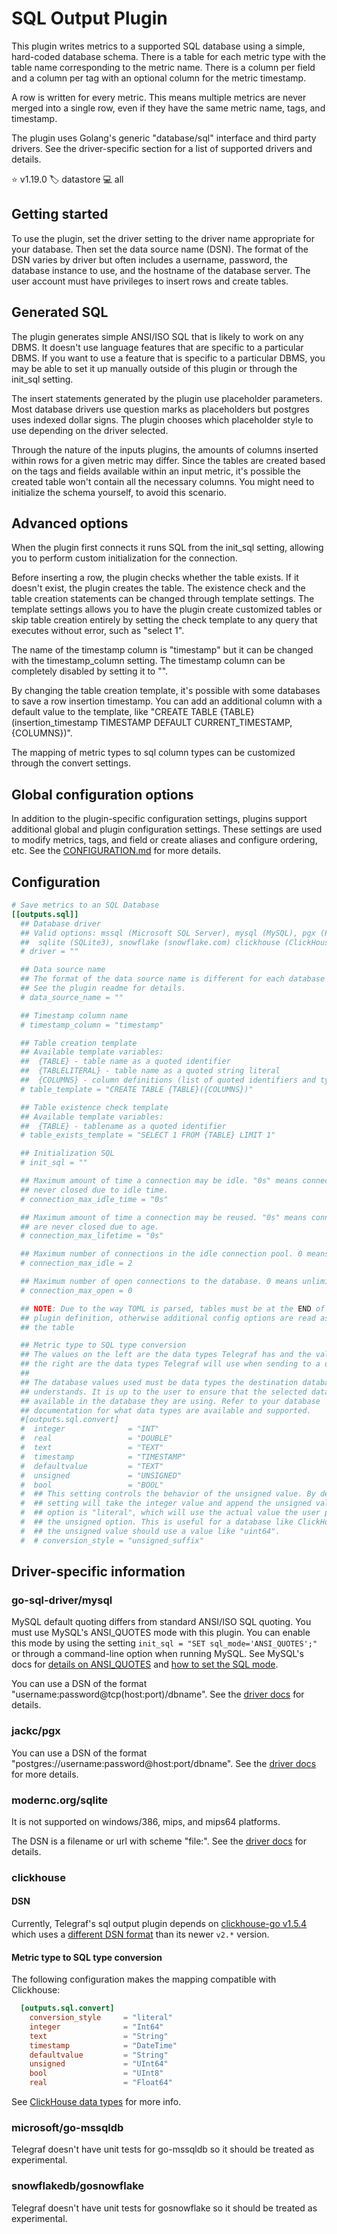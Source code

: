 # SQL Output Plugin

This plugin writes metrics to a supported SQL database using a simple,
hard-coded database schema. There is a table for each metric type with the
table name corresponding to the metric name. There is a column per field
and a column per tag with an optional column for the metric timestamp.

A row is written for every metric. This means multiple metrics are never
merged into a single row, even if they have the same metric name, tags, and
timestamp.

The plugin uses Golang's generic "database/sql" interface and third party
drivers. See the driver-specific section for a list of supported drivers
and details.

⭐ v1.19.0
🏷️ datastore
💻 all

## Getting started

To use the plugin, set the driver setting to the driver name appropriate for
your database. Then set the data source name (DSN). The format of the DSN varies
by driver but often includes a username, password, the database instance to use,
and the hostname of the database server. The user account must have privileges
to insert rows and create tables.

## Generated SQL

The plugin generates simple ANSI/ISO SQL that is likely to work on any DBMS. It
doesn't use language features that are specific to a particular DBMS. If you
want to use a feature that is specific to a particular DBMS, you may be able to
set it up manually outside of this plugin or through the init_sql setting.

The insert statements generated by the plugin use placeholder parameters. Most
database drivers use question marks as placeholders but postgres uses indexed
dollar signs. The plugin chooses which placeholder style to use depending on the
driver selected.

Through the nature of the inputs plugins, the amounts of columns inserted within
rows for a given metric may differ. Since the tables are created based on the
tags and fields available within an input metric, it's possible the created
table won't contain all the necessary columns. You might need to initialize
the schema yourself, to avoid this scenario.

## Advanced options

When the plugin first connects it runs SQL from the init_sql setting, allowing
you to perform custom initialization for the connection.

Before inserting a row, the plugin checks whether the table exists. If it
doesn't exist, the plugin creates the table. The existence check and the table
creation statements can be changed through template settings. The template
settings allows you to have the plugin create customized tables or skip table
creation entirely by setting the check template to any query that executes
without error, such as "select 1".

The name of the timestamp column is "timestamp" but it can be changed with the
timestamp\_column setting. The timestamp column can be completely disabled by
setting it to "".

By changing the table creation template, it's possible with some databases to
save a row insertion timestamp. You can add an additional column with a default
value to the template, like "CREATE TABLE {TABLE}(insertion_timestamp TIMESTAMP
DEFAULT CURRENT\_TIMESTAMP, {COLUMNS})".

The mapping of metric types to sql column types can be customized through the
convert settings.

## Global configuration options <!-- @/docs/includes/plugin_config.md -->

In addition to the plugin-specific configuration settings, plugins support
additional global and plugin configuration settings. These settings are used to
modify metrics, tags, and field or create aliases and configure ordering, etc.
See the [CONFIGURATION.md][CONFIGURATION.md] for more details.

[CONFIGURATION.md]: ../../../docs/CONFIGURATION.md#plugins

## Configuration

```toml @sample.conf
# Save metrics to an SQL Database
[[outputs.sql]]
  ## Database driver
  ## Valid options: mssql (Microsoft SQL Server), mysql (MySQL), pgx (Postgres),
  ##  sqlite (SQLite3), snowflake (snowflake.com) clickhouse (ClickHouse)
  # driver = ""

  ## Data source name
  ## The format of the data source name is different for each database driver.
  ## See the plugin readme for details.
  # data_source_name = ""

  ## Timestamp column name
  # timestamp_column = "timestamp"

  ## Table creation template
  ## Available template variables:
  ##  {TABLE} - table name as a quoted identifier
  ##  {TABLELITERAL} - table name as a quoted string literal
  ##  {COLUMNS} - column definitions (list of quoted identifiers and types)
  # table_template = "CREATE TABLE {TABLE}({COLUMNS})"

  ## Table existence check template
  ## Available template variables:
  ##  {TABLE} - tablename as a quoted identifier
  # table_exists_template = "SELECT 1 FROM {TABLE} LIMIT 1"

  ## Initialization SQL
  # init_sql = ""

  ## Maximum amount of time a connection may be idle. "0s" means connections are
  ## never closed due to idle time.
  # connection_max_idle_time = "0s"

  ## Maximum amount of time a connection may be reused. "0s" means connections
  ## are never closed due to age.
  # connection_max_lifetime = "0s"

  ## Maximum number of connections in the idle connection pool. 0 means unlimited.
  # connection_max_idle = 2

  ## Maximum number of open connections to the database. 0 means unlimited.
  # connection_max_open = 0

  ## NOTE: Due to the way TOML is parsed, tables must be at the END of the
  ## plugin definition, otherwise additional config options are read as part of
  ## the table

  ## Metric type to SQL type conversion
  ## The values on the left are the data types Telegraf has and the values on
  ## the right are the data types Telegraf will use when sending to a database.
  ##
  ## The database values used must be data types the destination database
  ## understands. It is up to the user to ensure that the selected data type is
  ## available in the database they are using. Refer to your database
  ## documentation for what data types are available and supported.
  #[outputs.sql.convert]
  #  integer              = "INT"
  #  real                 = "DOUBLE"
  #  text                 = "TEXT"
  #  timestamp            = "TIMESTAMP"
  #  defaultvalue         = "TEXT"
  #  unsigned             = "UNSIGNED"
  #  bool                 = "BOOL"
  #  ## This setting controls the behavior of the unsigned value. By default the
  #  ## setting will take the integer value and append the unsigned value to it. The other
  #  ## option is "literal", which will use the actual value the user provides to
  #  ## the unsigned option. This is useful for a database like ClickHouse where
  #  ## the unsigned value should use a value like "uint64".
  #  # conversion_style = "unsigned_suffix"
```

## Driver-specific information

### go-sql-driver/mysql

MySQL default quoting differs from standard ANSI/ISO SQL quoting. You must use
MySQL's ANSI\_QUOTES mode with this plugin. You can enable this mode by using
the setting `init_sql = "SET sql_mode='ANSI_QUOTES';"` or through a command-line
option when running MySQL. See MySQL's docs for [details on
ANSI\_QUOTES][mysql-quotes] and [how to set the SQL mode][mysql-mode].

You can use a DSN of the format "username:password@tcp(host:port)/dbname". See
the [driver docs][mysql-driver] for details.

[mysql-quotes]: https://dev.mysql.com/doc/refman/8.0/en/sql-mode.html#sqlmode_ansi_quotes

[mysql-mode]: https://dev.mysql.com/doc/refman/8.0/en/sql-mode.html#sql-mode-setting

[mysql-driver]: https://github.com/go-sql-driver/mysql

### jackc/pgx

You can use a DSN of the format
"postgres://username:password@host:port/dbname". See the [driver
docs](https://github.com/jackc/pgx) for more details.

### modernc.org/sqlite

It is not supported on windows/386, mips, and mips64 platforms.

The DSN is a filename or url with scheme "file:". See the [driver
docs](https://modernc.org/sqlite) for details.

### clickhouse

#### DSN

Currently, Telegraf's sql output plugin depends on
[clickhouse-go v1.5.4](https://github.com/ClickHouse/clickhouse-go/tree/v1.5.4)
which uses a [different DSN
format](https://github.com/ClickHouse/clickhouse-go/tree/v1.5.4#dsn) than its
newer `v2.*` version.

#### Metric type to SQL type conversion

The following configuration makes the mapping compatible with Clickhouse:

```toml
  [outputs.sql.convert]
    conversion_style     = "literal"
    integer              = "Int64"
    text                 = "String"
    timestamp            = "DateTime"
    defaultvalue         = "String"
    unsigned             = "UInt64"
    bool                 = "UInt8"
    real                 = "Float64"
```

See [ClickHouse data
types](https://clickhouse.com/docs/en/sql-reference/data-types/) for more info.

### microsoft/go-mssqldb

Telegraf doesn't have unit tests for go-mssqldb so it should be treated as
experimental.

### snowflakedb/gosnowflake

Telegraf doesn't have unit tests for gosnowflake so it should be treated as
experimental.
